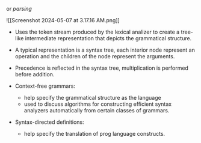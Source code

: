or *parsing*

![[Screenshot 2024-05-07 at 3.17.16 AM.png]]
- Uses the token stream produced by the lexical analizer to create a tree-like intermediate representation that depicts the grammatical structure.
- A typical representation is a syntax tree, each interior node represent an operation and the children of the node represent the arguments.
- Precedence is reflected in the syntax tree, multiplication is performed before addition.


- Context-free grammars:
	- help specify the grammatical structure as the language 
	- used to discuss algorithms for constructing efficient syntax analyzers automatically from certain classes of grammars.
- Syntax-directed definitions:
	- help specify the translation of prog language constructs.
